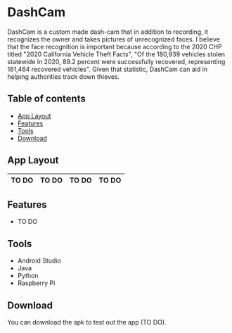 # DashCam

DashCam is a custom made dash-cam that in addition to recording, it recognizes the owner and takes pictures of unrecognized faces. I believe that 
the face recognition is important because according to the 2020 CHP titled "2020 California Vehicle Theft Facts", "Of the 180,939 vehicles stolen
statewide in 2020, 89.2 percent were successfully recovered, representing 161,464 recovered vehicles". Given that statistic, DashCam can aid in 
helping authorities track down thieves.


## Table of contents
* [App Layout](#app-layout)
* [Features](#features)
* [Tools](#tools)
* [Download](#download)

## App Layout

TO DO | TO DO | TO DO | TO DO
:-------------------------:|:-------------------------:|:-------------------------:|:-------------------------:


## Features

* TO DO
	
## Tools
* Android Studio
* Java
* Python
* Raspberry Pi

## Download
You can download the apk to test out the app (TO DO).
